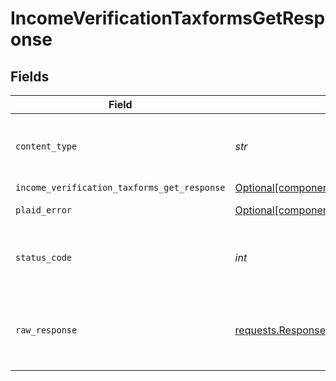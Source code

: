 # IncomeVerificationTaxformsGetResponse


## Fields

| Field                                                                                                                          | Type                                                                                                                           | Required                                                                                                                       | Description                                                                                                                    |
| ------------------------------------------------------------------------------------------------------------------------------ | ------------------------------------------------------------------------------------------------------------------------------ | ------------------------------------------------------------------------------------------------------------------------------ | ------------------------------------------------------------------------------------------------------------------------------ |
| `content_type`                                                                                                                 | *str*                                                                                                                          | :heavy_check_mark:                                                                                                             | HTTP response content type for this operation                                                                                  |
| `income_verification_taxforms_get_response`                                                                                    | [Optional[components.IncomeVerificationTaxformsGetResponse]](../../models/components/incomeverificationtaxformsgetresponse.md) | :heavy_minus_sign:                                                                                                             | OK                                                                                                                             |
| `plaid_error`                                                                                                                  | [Optional[components.PlaidError]](../../models/components/plaiderror.md)                                                       | :heavy_minus_sign:                                                                                                             | Error response.                                                                                                                |
| `status_code`                                                                                                                  | *int*                                                                                                                          | :heavy_check_mark:                                                                                                             | HTTP response status code for this operation                                                                                   |
| `raw_response`                                                                                                                 | [requests.Response](https://requests.readthedocs.io/en/latest/api/#requests.Response)                                          | :heavy_check_mark:                                                                                                             | Raw HTTP response; suitable for custom response parsing                                                                        |